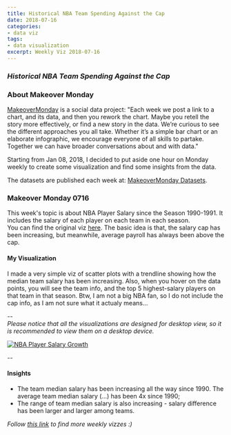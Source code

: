 ```yaml
---
title: Historical NBA Team Spending Against the Cap
date: 2018-07-16
categories:
- data viz
tags:
- data visualization
excerpt: Weekly Viz 2018-07-16
---
```


### *Historical NBA Team Spending Against the Cap*


### About Makeover Monday

[MakeoverMonday](http://www.makeovermonday.co.uk/) is a social data project:
"Each week we post a link to a chart, and its data, and then you rework the chart.
Maybe you retell the story more effectively, or find a new story in the data.
We’re curious to see the different approaches you all take. Whether it’s a simple bar chart or an elaborate infographic, we encourage everyone of all skills to partake.
Together we can have broader conversations about and with data."

Starting from Jan 08, 2018, I decided to put aside one hour on Monday weekly to create some visualization and find some insights from the data.

The datasets are published each week at: [MakeoverMonday Datasets](http://www.makeovermonday.co.uk/data/).


### Makeover Monday 0716

This week's topic is about NBA Player Salary since the Season 1990-1991. It includes the salary of each player on each team in each season.  
You can find the original viz [here](https://www.whatsthecap.com/nba/salary-cap/). The basic idea is that, the salary cap has been increasing, but meanwhile, average payroll has always been above the cap.   

#### My Visualization

I made a very simple viz of scatter plots with a trendline showing how the median team salary has been increasing. Also, when you hover on the data points, you will see the team info, and the top 5 highest-salary players on that team in that season. Btw, I am not a big NBA fan, so I do not include the cap info, as I am not sure what it actualy means...  

--  
*Please notice that all the visualizations are designed for desktop view, so it is recommended to view them on a desktop device.*  

<div class='tableauPlaceholder' id='viz1531796266340' style='position: relative'>
<noscript><a href='#'>
  <img alt='NBA Player Salary Growth ' src='https:&#47;&#47;public.tableau.com&#47;static&#47;images&#47;Ma&#47;MakeOverMonday0716&#47;NBAPlayerSalaryGrowth&#47;1_rss.png' style='border: none' />
</a></noscript>
<object class='tableauViz'  style='display:none;'>
  <param name='host_url' value='https%3A%2F%2Fpublic.tableau.com%2F' />
  <param name='embed_code_version' value='3' />
  <param name='site_root' value='' />
  <param name='name' value='MakeOverMonday0716&#47;NBAPlayerSalaryGrowth' />
  <param name='tabs' value='no' />
  <param name='toolbar' value='yes' />
  <param name='static_image' value='https:&#47;&#47;public.tableau.com&#47;static&#47;images&#47;Ma&#47;MakeOverMonday0716&#47;NBAPlayerSalaryGrowth&#47;1.png' />
  <param name='animate_transition' value='yes' />
  <param name='display_static_image' value='yes' />
  <param name='display_spinner' value='yes' />
  <param name='display_overlay' value='yes' />
  <param name='display_count' value='yes' />
  <param name='filter' value='publish=yes' />
</object></div>              
<script type='text/javascript'>    
  var divElement = document.getElementById('viz1531796266340');              
  var vizElement = divElement.getElementsByTagName('object')[0];           
  vizElement.style.width='800px';vizElement.style.height='627px';          
  var scriptElement = document.createElement('script');                   
  scriptElement.src = 'https://public.tableau.com/javascripts/api/viz_v1.js';   
  vizElement.parentNode.insertBefore(scriptElement, vizElement);              
</script>  

--  

#### Insights
* The team median salary has been increasing all the way since 1990. The average team median salary (...) has been 4x since 1990;    
* The range of team median salary is also increasing - salary difference has been larger and larger among teams.  


*Follow [this link](https://yudong-94.github.io/personal-website/project/MakeOverMonday2018/) to find more weekly vizzes :)*